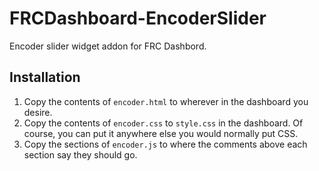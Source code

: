 # FRCDashboard-EncoderSlider
Encoder slider widget addon for FRC Dashbord.

## Installation
1. Copy the contents of `encoder.html` to wherever in the dashboard you desire.
2. Copy the contents of `encoder.css` to `style.css` in the dashboard. Of course, you can put it anywhere else you would normally put CSS.
3. Copy the sections of `encoder.js` to where the comments above each section say they should go.